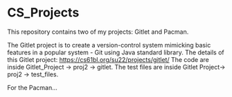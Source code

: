 # CS_Projects
This repository contains two of my projects: Gitlet and Pacman. 

The Gitlet project is to create a version-control system mimicking basic features in a popular system - Git using Java standard library.
The details of this Gitlet project: https://cs61bl.org/su22/projects/gitlet/
The code are inside Gitlet_Project -> proj2 -> gitlet. The test files are inside Gitlet Project-> proj2 -> test_files.  

For the Pacman...

